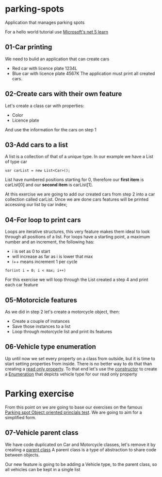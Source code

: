 # parking-spots
Application that manages parking spots

For a hello world tutorial use [Microsoft's net 5 learn](https://dotnet.microsoft.com/en-us/learn/dotnet/hello-world-tutorial/intro)

## 01-Car printing
We need to bulid an application that can create cars
* Red car with licence plate 1234L
* Blue car with licence plate 4567K
The application must print all created cars.

## 02-Create cars with their own feature
Let's create a class car with properties:
* Color 
* Licence plate

And use the information for the cars on step 1

## 03-Add cars to a list

A list is a collection of that of a unique type.
In our example we have a List of type car 

```
var carList = new List<Car>();
```

List have numbered positions starting for 0, therefore our **first item** is carList[0] and our **second item** is carList[1].

At this exercise we are going to add our created cars from step 2 into a car collection called carList.
Once we are done cars features will be printed accessing our list by car index;

## 04-For loop to print cars

Loops are iterative structures, this very feature makes them ideal to look through all positions of a list.
For loops have a starting point, a maximum number and an increment, the following has:
* i is set as 0 to start
* will increase as far as i is lower that max
* i++ means increment 1 per cycle

```
for(int i = 0; i < max; i++)
```

For this exercise we will loop through the List created a step 4 and print each car feature

## 05-Motorcicle features
As we did in step 2 let's create a motorcycle object, then:
* Create a couple of instances
* Save those instances to a list
* Loop through motorcycle list and print its features

## 06-Vehicle type enumeration

Up until now we set every property on a class from outside, but it is time to start setting properties from inside.
There is no better way to do that than creating a  [read only property](https://docs.microsoft.com/en-us/dotnet/csharp/properties#read-only). To that end let's use the [constructor](https://docs.microsoft.com/en-us/dotnet/csharp/programming-guide/classes-and-structs/constructors) to create a [Enumeration](https://docs.microsoft.com/en-us/dotnet/csharp/language-reference/builtin-types/enum?f1url=%3FappId%3DDev16IDEF1%26l%3DEN-US%26k%3Dk(enum_CSharpKeyword);k(DevLang-csharp)%26rd%3Dtrue) that depicts vehicle type for our read only property

# Parking exercise

From this point on we are going to base our exercises on the famous [Parking spot Object oriented princials test](https://www.geeksforgeeks.org/design-parking-lot-using-object-oriented-principles/).
We are going to aim for a simplified form.

## 07-Vehicle parent class

We have code duplicated on Car and Motorcycle classes, let's remove it by creating a [parent class](https://docs.microsoft.com/en-us/dotnet/csharp/language-reference/language-specification/classes#14242-base-classes)
A parent class is a type of abstraction to share code between objects.

Our new feature is going to be adding a Vehicle type, to the parent class, so all vehicles can be kept in a single list
